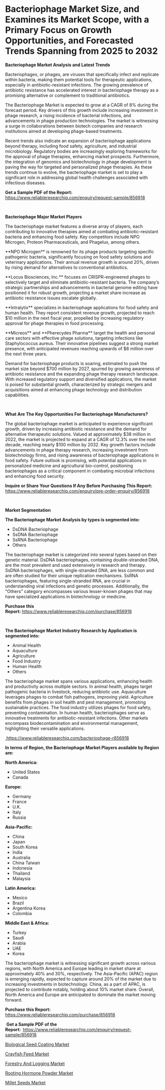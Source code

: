<p><h1>Bacteriophage Market Size, and Examines its Market Scope, with a Primary Focus on Growth Opportunities, and Forecasted Trends Spanning from 2025 to 2032</h1></p><p><strong>Bacteriophage Market Analysis and Latest Trends</strong></p>
<p><p>Bacteriophages, or phages, are viruses that specifically infect and replicate within bacteria, making them potential tools for therapeutic applications, especially in antibiotic-resistant infections. The growing prevalence of antibiotic resistance has accelerated interest in bacteriophage therapy as a promising alternative or complement to traditional antibiotics. </p><p>The Bacteriophage Market is expected to grow at a CAGR of 8% during the forecast period. Key drivers of this growth include increasing investment in phage research, a rising incidence of bacterial infections, and advancements in phage production technologies. The market is witnessing a surge in collaborations between biotech companies and research institutions aimed at developing phage-based treatments.</p><p>Recent trends also indicate an expansion of bacteriophage applications beyond therapy, including food safety, agriculture, and industrial microbiology. Regulatory bodies are increasingly exploring frameworks for the approval of phage therapies, enhancing market prospects. Furthermore, the integration of genomics and biotechnology in phage development is paving the way for targeted and personalized phage therapies. As these trends continue to evolve, the bacteriophage market is set to play a significant role in addressing global health challenges associated with infectious diseases.</p></p>
<p><strong>Get a Sample PDF of the Report:&nbsp;</strong> <a href="https://www.reliableresearchiq.com/enquiry/request-sample/856918?utm_campaign=103&utm_medium=2&utm_source=Github&utm_content=ia&utm_term=30032025&utm_id=bacteriophage">https://www.reliableresearchiq.com/enquiry/request-sample/856918</a></p>
<p>&nbsp;</p>
<p><strong>Bacteriophage Major Market Players</strong></p>
<p><p>The bacteriophage market features a diverse array of players, each contributing to innovative therapies aimed at combating antibiotic-resistant bacteria and enhancing food safety. Key competitors include NPO Microgen, Proteon Pharmaceuticals, and Phagelux, among others.</p><p>**NPO Microgen** is renowned for its phage products targeting specific pathogenic bacteria, significantly focusing on food safety solutions and veterinary applications. Their annual revenue growth is around 20%, driven by rising demand for alternatives to conventional antibiotics.</p><p>**Locus Biosciences, Inc.** focuses on CRISPR-engineered phages to selectively target and eliminate antibiotic-resistant bacteria. The company’s strategic partnerships and advancements in bacterial genome editing have positioned it for robust growth, projecting a market share increase as antibiotic resistance issues escalate globally.</p><p>**Intralytix** specializes in bacteriophage applications for food safety and human health. They report consistent revenue growth, projected to reach $10 million in the next fiscal year, propelled by increasing regulatory approval for phage therapies in food processing.</p><p>**Micreos** and **Pherecydes Pharma** target the health and personal care sectors with effective phage solutions, targeting infections like Staphylococcus aureus. Their innovative pipelines suggest a strong market presence, with anticipated revenues reaching upwards of $8 million over the next three years.</p><p>Demand for bacteriophage products is soaring, estimated to push the market size beyond $700 million by 2027, spurred by growing awareness of antibiotic resistance and the expanding phage therapy research landscape. With increased regulatory support and diversified applications, the market is poised for substantial growth, characterized by strategic mergers and acquisitions aimed at enhancing phage technology and distribution capabilities.</p></p>
<p>&nbsp;</p>
<p><strong>What Are The Key Opportunities For Bacteriophage Manufacturers?</strong></p>
<p><p>The global bacteriophage market is anticipated to experience significant growth, driven by increasing antibiotic resistance and the demand for alternative therapeutic solutions. Valued at approximately $38 million in 2022, the market is projected to expand at a CAGR of 12.3% over the next decade, reaching nearly $100 million by 2032. Key growth factors include advancements in phage therapy research, increasing investment from biotechnology firms, and rising awareness of bacteriophage applications in food safety. Future outlook is promising, with potential applications in personalized medicine and agricultural bio-control, positioning bacteriophages as a critical component in combating microbial infections and enhancing food security.</p></p>
<p><strong>Inquire or Share Your Questions If Any Before Purchasing This Report:</strong> <a href="https://www.reliableresearchiq.com/enquiry/pre-order-enquiry/856918?utm_campaign=103&utm_medium=2&utm_source=Github&utm_content=ia&utm_term=30032025&utm_id=bacteriophage">https://www.reliableresearchiq.com/enquiry/pre-order-enquiry/856918</a></p>
<p>&nbsp;</p>
<p><strong>Market Segmentation</strong></p>
<p><strong>The Bacteriophage Market Analysis by types is segmented into:</strong></p>
<p><ul><li>DsDNA Bacteriophage</li><li>SsDNA Bacteriophage</li><li>SsRNA Bacteriophage</li><li>Others</li></ul></p>
<p><p>The bacteriophage market is categorized into several types based on their genetic material. DsDNA bacteriophages, containing double-stranded DNA, are the most prevalent and used extensively in research and therapy. SsDNA bacteriophages, with single-stranded DNA, are less common and are often studied for their unique replication mechanisms. SsRNA bacteriophages, featuring single-stranded RNA, are crucial in understanding viral infections and genetic processes. Additionally, the "Others" category encompasses various lesser-known phages that may have specialized applications in biotechnology or medicine.</p></p>
<p><strong>Purchase this Report:&nbsp;</strong><a href="https://www.reliableresearchiq.com/purchase/856918?utm_campaign=103&utm_medium=2&utm_source=Github&utm_content=ia&utm_term=30032025&utm_id=bacteriophage">https://www.reliableresearchiq.com/purchase/856918</a></p>
<p>&nbsp;</p>
<p><strong>The Bacteriophage Market Industry Research by Application is segmented into:</strong></p>
<p><ul><li>Animal Health</li><li>Aquaculture</li><li>Agriculture</li><li>Food Industry</li><li>Human Health</li><li>Others</li></ul></p>
<p><p>The bacteriophage market spans various applications, enhancing health and productivity across multiple sectors. In animal health, phages target pathogenic bacteria in livestock, reducing antibiotic use. Aquaculture leverages phages to combat fish pathogens, improving yield. Agriculture benefits from phages in soil health and pest management, promoting sustainable practices. The food industry utilizes phages for food safety, preventing contamination. In human health, bacteriophages serve as innovative treatments for antibiotic-resistant infections. Other markets encompass biodecontamination and environmental management, highlighting their versatile applications.</p></p>
<p><a href="https://www.reliableresearchiq.com/bacteriophage-r856918?utm_campaign=103&utm_medium=2&utm_source=Github&utm_content=ia&utm_term=30032025&utm_id=bacteriophage">&nbsp;https://www.reliableresearchiq.com/bacteriophage-r856918</a></p>
<p><strong>In terms of Region, the Bacteriophage Market Players available by Region are:</strong></p>
<p>
    <p> <strong> North America: </strong>
        <ul>
            <li>United States</li>
            <li>Canada</li>
        </ul>
        </p> 
    <p> <strong> Europe: </strong>
        <ul>
            <li>Germany</li>
            <li>France</li>
            <li>U.K.</li>
            <li>Italy</li>
            <li>Russia</li>
        </ul>
        </p> 
    <p> <strong> Asia-Pacific: </strong>
        <ul>
            <li>China</li>
            <li>Japan</li>
            <li>South Korea</li>
            <li>India</li>
            <li>Australia</li>
            <li>China Taiwan</li>
            <li>Indonesia</li>
            <li>Thailand</li>
            <li>Malaysia</li>
        </ul>
        </p> 
    <p> <strong> Latin America: </strong>
        <ul>
            <li>Mexico</li>
            <li>Brazil</li>
            <li>Argentina Korea</li>
            <li>Colombia</li>
        </ul>
        </p> 
    <p> <strong> Middle East & Africa: </strong>
        <ul>
            <li>Turkey</li>
            <li>Saudi</li>
            <li>Arabia</li>
            <li>UAE</li>
            <li>Korea</li>
        </ul>
    </p>
    </p>
<p><p>The bacteriophage market is witnessing significant growth across various regions, with North America and Europe leading in market share at approximately 40% and 30%, respectively. The Asia-Pacific (APAC) region is emerging rapidly, expected to capture around 20% of the market due to increasing investments in biotechnology. China, as a part of APAC, is projected to contribute notably, holding about 10% market share. Overall, North America and Europe are anticipated to dominate the market moving forward.</p></p>
<p><strong>Purchase this Report: </strong><a href="https://www.reliableresearchiq.com/purchase/856918?utm_campaign=103&utm_medium=2&utm_source=Github&utm_content=ia&utm_term=30032025&utm_id=bacteriophage">https://www.reliableresearchiq.com/purchase/856918</a></p>
<p>&nbsp;<strong>Get a Sample PDF of the Report:&nbsp;&nbsp;</strong><a href="https://www.reliableresearchiq.com/enquiry/request-sample/856918?utm_campaign=103&utm_medium=2&utm_source=Github&utm_content=ia&utm_term=30032025&utm_id=bacteriophage">https://www.reliableresearchiq.com/enquiry/request-sample/856918</a></p>
<p><strong></strong></p>
<p><p><a href="https://github.com/heeildannas/Market-Research-Report-List-1/blob/main/biological-seed-coating-market.md?utm_campaign=103&utm_medium=2&utm_source=Github&utm_content=ia&utm_term=30032025&utm_id=bacteriophage">Biological Seed Coating Market</a></p><p><a href="https://github.com/astadtetcha28/Market-Research-Report-List-1/blob/main/crayfish-feed-market.md?utm_campaign=103&utm_medium=2&utm_source=Github&utm_content=ia&utm_term=30032025&utm_id=bacteriophage">Crayfish Feed Market</a></p><p><a href="https://github.com/yakobotege/Market-Research-Report-List-1/blob/main/forestry-and-logging-market.md?utm_campaign=103&utm_medium=2&utm_source=Github&utm_content=ia&utm_term=30032025&utm_id=bacteriophage">Forestry And Logging Market</a></p><p><a href="https://github.com/ertssmelov0/Market-Research-Report-List-1/blob/main/rooting-hormone-powder-market.md?utm_campaign=103&utm_medium=2&utm_source=Github&utm_content=ia&utm_term=30032025&utm_id=bacteriophage">Rooting Hormone Powder Market</a></p><p><a href="https://github.com/pupekironim/Market-Research-Report-List-1/blob/main/millet-seeds-market.md?utm_campaign=103&utm_medium=2&utm_source=Github&utm_content=ia&utm_term=30032025&utm_id=bacteriophage">Millet Seeds Market</a></p></p>